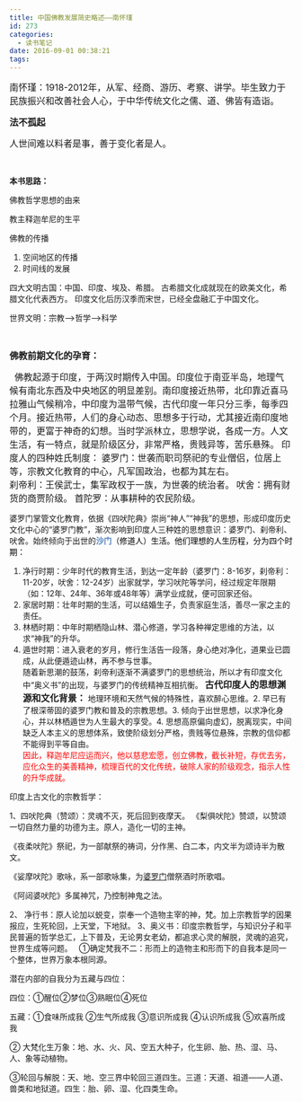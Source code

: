 ```yaml
---
title: 中国佛教发展简史略述——南怀瑾
id: 273
categories:
  - 读书笔记
date: 2016-09-01 00:38:21
tags:
---
```


<font size="3">南怀瑾：1918-2012年，从军、经商、游历、考察、讲学。毕生致力于民族振兴和改善社会人心，于中华传统文化之儒、道、佛皆有造诣。</font>

<font size="3">**法不孤起**</font>

<font size="3">人世间难以料者是事，善于变化者是人。</font>

&#160;

**本书思路：**

佛教哲学思想的由来

教主释迦牟尼的生平

佛教的传播
1. 空间地区的传播 
2. 时间线的发展  

四大文明古国：中国、印度、埃及、希腊。
古希腊文化成就现在的欧美文化，希腊文化代表西方。
印度文化后历汉季而宋世，已经全盘融汇于中国文化。  

世界文明：宗教——&gt;哲学——&gt;科学

<!-- more -->

&#160;

**<font size="3">佛教前期文化的孕育：</font>**

<font size="3">&#160; 佛教起源于印度，于两汉时期传入中国。印度位于南亚半岛，地理气候有南北东西及中央地区的明显差别。南印度接近热带，北印靠近喜马拉雅山气候稍冷，中印度为温带气候，古代印度一年只分三季，每季四个月。接近热带，人们的身心动态、思想多于行动，尤其接近南印度地带的，更富于神奇的幻想。当时学派林立，思想学说，各成一方。人文生活，有一特点，就是阶级区分，非常严格，贵贱异等，苦乐悬殊。</font>
 <font size="3">印度人的四种姓氏制度：</font>
<font size="3">婆罗门：世袭而职司祭祀的专业僧侣，位居上等，宗教文化教育的中心，凡军国政治，也都为其左右。</font>  
<font size="3">刹帝利：王侯武士，集军政权于一族，为世袭的统治者。</font>
<font size="3">吠舍：拥有财货的商贾阶级。</font>
<font size="3">首陀罗：从事耕种的农民阶级。</font> 

婆罗门掌管文化教育，依据《四吠陀典》崇尚“神人”“神我”的思想，形成印度历史文化中心的“婆罗门教”，渐次影响到印度人三种姓的思想意识：婆罗门、刹帝利、吠舍。始终倾向于出世的<font color="#4f81bd">**沙门**</font><font color="#000000">（修道人）生活。他们理想的人生历程，分为四个时期：</font>

1. 净行时期：少年时代的教育生活，到达一定年龄（婆罗门：8-16岁，刹帝利：11-20岁，吠舍：12-24岁）出家就学，学习吠陀等学问，经过规定年限期（如：12年、24年、36年或48年等）满学业成就，便可回家还俗。   
2.  家居时期：壮年时期的生活，可以结婚生子，负责家庭生活，善尽一家之主的责任。
3.  林栖时期：中年时期栖隐山林、潜心修道，学习各种禅定思维的方法，以求“神我”的升华。
4.  遁世时期：进入衰老的岁月，修行生活告一段落，身心绝对净化，道果业已圆成，从此便遁迹山林，再不参与世事。  
随着新思潮的鼓荡，刹帝利逐渐不满婆罗门的思想统治，所以才有印度文化中“奥义书”的出现，与婆罗门的传统精神互相抗衡。
**<font size="3">古代印度人的思想渊源和文化背景：</font>**
<font style="background-color: #ffffff">地理环境和天然气候的特殊性，喜欢醉心思维。</font>2.  <font style="background-color: #ffffff">早已有了根深蒂固的婆罗门教和普及的宗教思想。</font>3.  <font style="background-color: #ffffff">倾向于出世思想，以求净化身心，并以林栖遁世为人生最大的享受。</font>4.  <font style="background-color: #ffffff">思想高原偏向虚幻，脱离现实，中间缺乏人本主义的思想体系，致使阶级划分严格，贵贱等位悬殊，宗教的信仰都不能得到平等自由。</font>    
<font color="#ff0000">因此，释迦牟尼应运而兴，他以慈悲宏愿，创立佛教，截长补短，存优去劣，应化众生的美善精神，梳理百代的文化传统，破除人家的阶级观念，指示人性的升华成就。</font>  

印度上古文化的宗教哲学：

1、四吠陀典（赞颂）：灵魂不灭，死后回到夜摩天。
   《梨俱吠陀》赞颂，以赞颂一切自然力量的功德为主。原人，造化一切的主神。

 《夜柔吠陀》祭祀，为一部献祭的祷词，分作黑、白二本，内文半为颂诗半为散文。

 《娑摩吠陀》歌咏，系一部歌咏集，为[婆罗门](http://baike.baidu.com/view/99586.htm)僧祭酒时所歌唱。

 《阿闼婆吠陀》多属神咒，乃控制神鬼之法。  

2、 净行书：原人论加以蜕变，崇奉一个造物主宰的神，梵。加上宗教哲学的因果报应，生死轮回，上天堂，下地狱。
3、奥义书：印度宗教哲学，与知识分子和平民普遍的哲学总汇，上下普及，无论男女老幼，都追求心灵的解脱，灵魂的追究，世界生成等问题。  &#160; ①确定梵我不二：形而上的造物主和形而下的自我本是同一个整体，世界万象本根同源。

潜在内部的自我分为五藏与四位：

 四位：①醒位②梦位③熟眠位④死位

 五藏：①食味所成我 ②生气所成我 ③意识所成我 ④认识所成我 ⑤欢喜所成我

 ② 大梵化生万象：地、水、火、风、空五大种子，化生卵、胎、热、湿、马、人、象等动植物。

 ③轮回与解脱：天、地、空三界中轮回三道四生。三道：天道、祖道——人道、兽类和地狱道。四生：胎、卵、湿、化四类生命。
